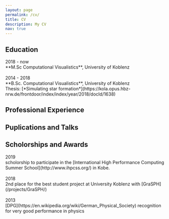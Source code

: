 ```yaml
---
layout: page
permalink: /cv/
title: CV
description: My CV
nav: true
---
```


## Education

<div class="row">
    <div class="col-md-1">
        2018 - now
    </div>
    <div class="col-11">
        **M.Sc Computational Visualistics**, University of Koblenz
    </div>
</div>
<br>
<div class="row">
<div class="col-md-1">
2014 - 2018
</div>
<div class="col-11" markdown="1">
**B.Sc. Computational Visualistics**, University of Koblenz<br>
Thesis: [*Simulating star formation*](https://kola.opus.hbz-nrw.de/frontdoor/index/index/year/2018/docId/1638) 
</div>
</div>


## Professional Experience

## Puplications and Talks

## Scholorships and Awards

<div class="row">
    <div class="col-md-1">
        2019
    </div>
    <div class="col-11">
        scholorship to participate in the [International High Performance Computing Summer School](http://www.ihpcss.org/) in Kobe.
    </div>
</div>
<br>
<div class="row">
    <div class="col-1">
        2018
    </div>
    <div class="col-md-11">
        2nd place for the best student project at University Koblenz with [GraSPH](/projects/GraSPH/) 
    </div>
</div>
<br>
<div class="row">
    <div class="col-md-1">
        2013
    </div>
    <div class="col-md-11">
        [DPG](https://en.wikipedia.org/wiki/German_Physical_Society) recognition for very good performance in physics
    </div>
</div>
